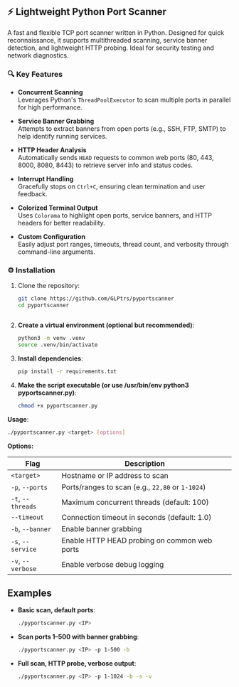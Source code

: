 ## ⚡ Lightweight Python Port Scanner

A fast and flexible TCP port scanner written in Python. Designed for quick reconnaissance, it supports multithreaded scanning, service banner detection, and lightweight HTTP probing. Ideal for security testing and network diagnostics.

### 🔍 Key Features

- **Concurrent Scanning**  
  Leverages Python's `ThreadPoolExecutor` to scan multiple ports in parallel for high performance.

- **Service Banner Grabbing**  
  Attempts to extract banners from open ports (e.g., SSH, FTP, SMTP) to help identify running services.

- **HTTP Header Analysis**  
  Automatically sends `HEAD` requests to common web ports (80, 443, 8000, 8080, 8443) to retrieve server info and status codes.

- **Interrupt Handling**  
  Gracefully stops on `Ctrl+C`, ensuring clean termination and user feedback.

- **Colorized Terminal Output**  
  Uses `Colorama` to highlight open ports, service banners, and HTTP headers for better readability.

- **Custom Configuration**  
  Easily adjust port ranges, timeouts, thread count, and verbosity through command-line arguments.

### ⚙️ Installation

1. Clone the repository:
   ```bash
   git clone https://github.com/GLPtrs/pyportscanner
   cd pyportscanner



2. **Create a virtual environment (optional but recommended)**:

   ```bash
   python3 -m venv .venv
   source .venv/bin/activate
   ```
3. **Install dependencies**:

   ```bash
   pip install -r requirements.txt
   ```
4. **Make the script executable (or use /usr/bin/env python3 pyportscanner.py)**:
   ```bash
   chmod +x pyportscanner.py
   ```
**Usage**:
   ```bash
   ./pyportscanner.py <target> [options]
   ```

**Options:**

| Flag              | Description                                      |
| ----------------- | ------------------------------------------------ |
| `<target>`        | Hostname or IP address to scan                   |
| `-p`, `--ports`   | Ports/ranges to scan (e.g., `22,80` or `1-1024`) |
| `-t`, `--threads` | Maximum concurrent threads (default: 100)        |
| `--timeout`       | Connection timeout in seconds (default: 1.0)     |
| `-b`, `--banner`  | Enable banner grabbing                           |
| `-s`, `--service` | Enable HTTP HEAD probing on common web ports     |
| `-v`, `--verbose` | Enable verbose debug logging                     |

## Examples

* **Basic scan, default ports**:

  ```bash
  ./pyportscanner.py <IP>
  ```

* **Scan ports 1–500 with banner grabbing**:

  ```bash
  ./pyportscanner.py <IP> -p 1-500 -b
  ```

* **Full scan, HTTP probe, verbose output**:

  ```bash
  ./pyportscanner.py <IP> -p 1-1024 -b -s -v
  ```
